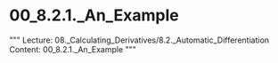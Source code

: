 # 00_8.2.1._An_Example

"""
Lecture: 08._Calculating_Derivatives/8.2._Automatic_Differentiation
Content: 00_8.2.1._An_Example
"""

